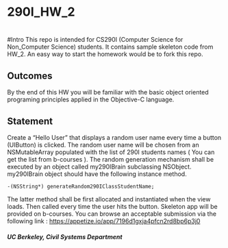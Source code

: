 # 290I_HW_2
# 


#Intro
This repo is intended for CS290I (Computer Science for Non_Computer Science) students. It contains sample skeleton code from HW_2. An easy way to start the homework would be to fork this repo. 

## Outcomes
By the end of this HW you will be familiar with the basic object oriented programing principles applied in the Objective-C language.
## Statement

Create a “Hello User” that displays a random user name every time a button (UIButton) is clicked. The random user name will be chosen from an NSMutableArray populated with the list of 290I students names ( You can get the list from b-courses ). The random generation mechanism shall be executed by an object called my290IBrain subclassing NSObject. my290IBrain object should have the following instance method. 
```
-(NSString*) generateRandom290IClassStudentName;
```
The latter method shall be first allocated and instantiated when the view loads. Then called every time the user hits the button.
Skeleton app will be provided on b-courses.
You can browse an acceptable submission via the following link :
https://appetize.io/app/7196d1gxja4pfcn2rd8bp6p3j0


##### UC Berkeley, Civil Systems Department
